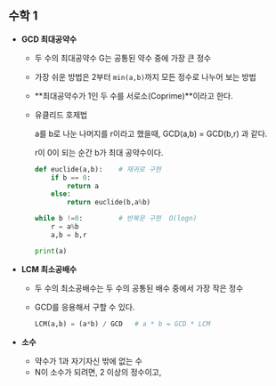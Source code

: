 ## 수학 1



- **GCD 최대공약수**

  - 두 수의 최대공약수 G는 공통된 약수 중에 가장 큰 정수
  - 가장 쉬운 방법은 2부터 `min(a,b)`까지 모든 정수로 나누어 보는 방법
  - **최대공약수가 1인 두 수를 서로소(Coprime)**이라고 한다.

    

  - 유클리드 호제법

    a를 b로 나눈 나머지를 r이라고 했을때, GCD(a,b) = GCD(b,r) 과 같다.

    r이 0이 되는 순간 b가 최대 공약수이다.

    ```python
    def euclide(a,b):    # 재귀로 구현
        if b == 0:
            return a
        else:
            return euclide(b,a%b)
    ```

    ```python
    while b !=0:         # 반복문 구현  O(logn)
        r = a%b
        a,b = b,r
    
    print(a)
    ```

      

- **LCM 최소공배수**

  - 두 수의 최소공배수는 두 수의 공통된 배수 중에서 가장 작은 정수

  - GCD를 응용해서 구할 수 있다.

    ```python
    LCM(a,b) = (a*b) / GCD   # a * b = GCD * LCM 
    ```



- **소수**
  - 약수가 1과 자기자신 밖에 없는 수
  - N이 소수가 되려면, 2 이상의 정수이고, 